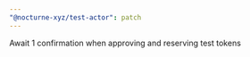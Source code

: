 ```yaml
---
"@nocturne-xyz/test-actor": patch
---
```


Await 1 confirmation when approving and reserving test tokens
